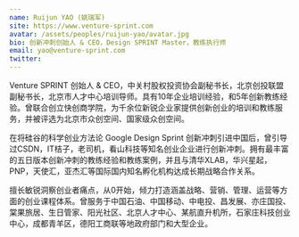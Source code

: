 ```yaml
---
name: Ruijun YAO (姚瑞军)
site: https://www.venture-sprint.com
avatar: /assets/peoples/ruijun-yao/avatar.jpg
bio: 创新冲刺创始人 & CEO，Design SPRINT Master，教练执行师
email: yao@venture-sprint.com
twitter: 
---
```


Venture SPRINT 创始人 & CEO，中关村股权投资协会副秘书长，北京创投联盟副秘书长，北京市人才中心培训导师。具有10年企业培训经验，和5年创新教练经验。曾联合创立快创商学院，为千余位新锐企业家提供创新创业的培训和教练服务，并被评选为北京市众创空间、国家级众创空间。

在将硅谷的科学创业方法论 Google Design Sprint 创新冲刺引进中国后，曾引导过CSDN，IT桔子，老司机，看山科技等知名创业企业进行创新冲刺。拥有最丰富的五日版本创新冲刺的教练经验和教练案例，并且与清华XLAB，华兴星起，PNP，天使汇，亚杰汇等国际国内知名孵化机构达成长期战略合作关系。

擅长敏锐洞察创业者痛点，从0开始，倾力打造涵盖战略、营销、管理、运营等方面的创业课程体系。曾服务于中国石油、中国移动、中电投、昌发展、亦庄国投、棠果旅居、生日管家、阳光社区、北京人才中心、某航直升机所，石家庄科技创业中心，成都青羊区，德阳工商联等地政府部门和大型企业。
